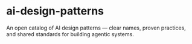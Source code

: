 # ai-design-patterns
An open catalog of AI design patterns — clear names, proven practices, and shared standards for building agentic systems.
